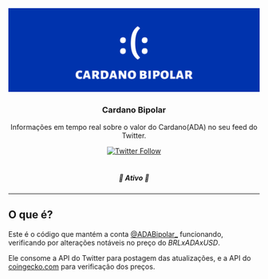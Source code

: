 <div align="center">
	<a href="https://twitter.com/ADABipolar_" target="_blank">
    	<img alt="Banner ADABipolar" title="ADABipolar" src="./.github/images/header.png" />
    </a>
</div>

<h3 align="center">Cardano Bipolar</h3>
<p align="center">Informações em tempo real sobre o valor do Cardano(ADA) no seu feed do Twitter.</p>

<div align="center">
    <a href="https://twitter.com/ADABipolar_" target="_blank">
        <img alt="Twitter Follow" src="https://img.shields.io/twitter/follow/ADABipolar_?label=Siga%20no%20Twitter&style=social">
    </a>
</div>

<br/>

<h5 align="center"> 
🚧 Ativo 🚧
</h5>

---

## O que é?
Este é o código que mantém a conta [@ADABipolar_](https://twitter.com/ADABipolar_) funcionando, verificando por 
alterações notáveis no preço do _BRLxADAxUSD_.

Ele consome a API do Twitter para postagem das atualizações, e a API do [coingecko.com](https://www.coingecko.com/en/api) para verificação dos preços.